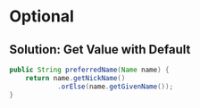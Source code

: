 # Optional

## Solution: Get Value with Default

``` java
public String preferredName(Name name) {
    return name.getNickName()
            .orElse(name.getGivenName());
}
```
